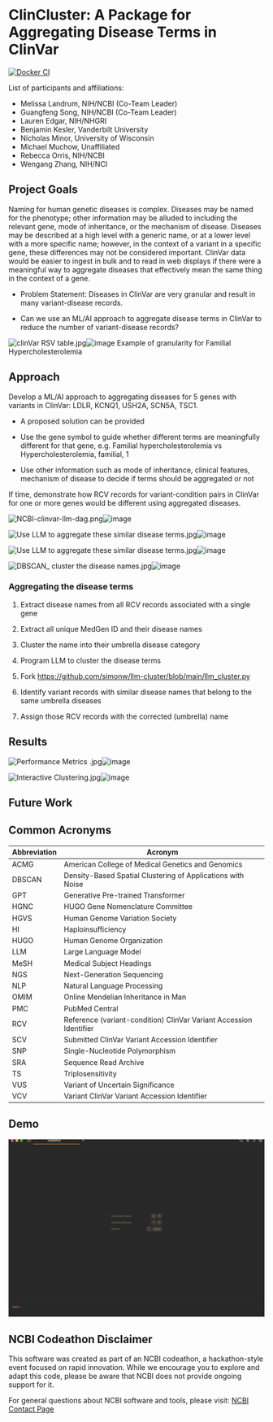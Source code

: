 # ClinCluster: A Package for Aggregating Disease Terms in ClinVar

[![Docker CI](https://github.com/NCBI-Codeathons/mlxai-2024-team-landrum-song/actions/workflows/docker-image.yaml/badge.svg)](https://github.com/NCBI-Codeathons/mlxai-2024-team-landrum-song/actions/workflows/docker-image.yaml)

List of participants and affiliations:
- Melissa Landrum, NIH/NCBI (Co-Team Leader)
- Guangfeng Song, NIH/NCBI (Co-Team Leader)
- Lauren Edgar, NIH/NHGRI
- Benjamin Kesler, Vanderbilt University
- Nicholas Minor, University of Wisconsin
- Michael Muchow, Unaffiliated
- Rebecca Orris, NIH/NCBI
- Wengang Zhang, NIH/NCI

## Project Goals
Naming for human genetic diseases is complex. Diseases may be named for the phenotype; other information may be alluded to including the relevant gene, mode of inheritance, or the mechanism of disease. Diseases may be described at a high level with a generic name, or at a lower level with a more specific name; however, in the context of a variant in a specific gene, these differences may not be considered important. ClinVar data would be easier to ingest in bulk and to read in web displays if there were a meaningful way to aggregate diseases that effectively mean the same thing in the context of a gene.

* Problem Statement: Diseases in ClinVar are very granular and result in many variant-disease records.

* Can we use an ML/AI approach to aggregate disease terms in ClinVar to reduce the number of variant-disease records?

<img src="blob:chrome-untrusted://media-app/fbe68637-1b01-449f-855b-8d81af81feda" alt="clinVar RSV table.jpg"/>![image](https://github.com/NCBI-Codeathons/mlxai-2024-team-landrum-song/assets/34135674/a21c9b00-f53c-40eb-9450-4bfc5d4059b0)
Example of granularity for Familial Hypercholesterolemia
## Approach
Develop a ML/AI approach to aggregating diseases for 5 genes with variants in ClinVar: LDLR, KCNQ1, USH2A, SCN5A, TSC1.

* A proposed solution can be provided

* Use the gene symbol to guide whether different terms are meaningfully different for that gene, e.g. Familial hypercholesterolemia vs Hypercholesterolemia, familial, 1

* Use other information such as mode of inheritance, clinical features, mechanism of disease to decide if terms should be aggregated or not

If time, demonstrate how RCV records for variant-condition pairs in ClinVar for one or more genes would be different using aggregated diseases.

<img src="https://files.slack.com/files-pri/T06HWPPPTT8-F06M8R2JEE5/ncbi-clinvar-llm-dag.png" alt="NCBI-clinvar-llm-dag.png"/>![image](https://github.com/NCBI-Codeathons/mlxai-2024-team-landrum-song/assets/34135674/bf3d92be-a132-4af9-bec1-87b287966d5b)

<img src="blob:chrome-untrusted://media-app/b35f5ebe-0225-4c84-bbed-cf7d2d8b0d62" alt="Use LLM to aggregate these similar disease terms.jpg"/>![image](https://github.com/NCBI-Codeathons/mlxai-2024-team-landrum-song/assets/34135674/0d015ce5-ce49-41e2-aafc-dfa83c3c818a)



<img src="blob:chrome-untrusted://media-app/03eb0034-22d4-4894-8461-42ecad647455" alt="Use LLM to aggregate these similar disease terms.jpg"/>![image](https://github.com/NCBI-Codeathons/mlxai-2024-team-landrum-song/assets/34135674/2eb07c2a-a678-40a9-b584-70073df4e426)

<img src="blob:chrome-untrusted://media-app/8428382f-fad0-428a-a345-3ed8c32cd871" alt="DBSCAN_ cluster the disease names.jpg"/>![image](https://github.com/NCBI-Codeathons/mlxai-2024-team-landrum-song/assets/34135674/fcbfacd5-d0bc-4d14-8368-1e02b8e53c63)

### Aggregating the disease terms
1. Extract disease names from all RCV records associated with a single gene
  1. Extract all unique MedGen ID and their disease names

2. Cluster the name into their umbrella disease category
  1. Program LLM to cluster the disease terms
  2. Fork https://github.com/simonw/llm-cluster/blob/main/llm_cluster.py

3. Identify variant records with similar disease names that belong to the same umbrella diseases

4. Assign those RCV records with the corrected (umbrella) name

## Results

<img src="blob:chrome-untrusted://media-app/56f48609-672e-48c8-8364-1eb1882696e4" alt="Performance Metrics .jpg"/>![image](https://github.com/NCBI-Codeathons/mlxai-2024-team-landrum-song/assets/34135674/b9c5d6d7-64a1-4f3d-90b2-577d2a49a7cc)

<img src="blob:chrome-untrusted://media-app/58971bc3-e14d-4f40-b58f-8fb3a3881d55" alt="Interactive Clustering.jpg"/>![image](https://github.com/NCBI-Codeathons/mlxai-2024-team-landrum-song/assets/34135674/2fee04d6-d65d-448f-bad1-2851faf23637)

## Future Work

## Common Acronyms
Abbreviation  | Acronym
------------- | -------------
ACMG  | American College of Medical Genetics and Genomics
DBSCAN  | Density-Based Spatial Clustering of Applications with Noise
GPT  | Generative Pre-trained Transformer
HGNC  | HUGO Gene Nomenclature Committee
HGVS  |	Human Genome Variation Society
HI  |	Haploinsufficiency
HUGO  |	Human Genome Organization
LLM  |	Large Language Model
MeSH  |	Medical Subject Headings
NGS  | Next-Generation Sequencing
NLP  | Natural Language Processing
OMIM  |	Online Mendelian Inheritance in Man
PMC  | PubMed Central
RCV  |	Reference (variant-condition) ClinVar Variant Accession Identifier
SCV  |	Submitted ClinVar Variant Accession Identifier
SNP  |	Single-Nucleotide Polymorphism
SRA  |	Sequence Read Archive
TS  |	Triplosensitivity
VUS  |	Variant of Uncertain Significance
VCV  |	Variant ClinVar Variant Accession Identifier

## Demo
![demo](assets/demo.gif)

## NCBI Codeathon Disclaimer
This software was created as part of an NCBI codeathon, a hackathon-style event focused on rapid innovation. While we encourage you to explore and adapt this code, please be aware that NCBI does not provide ongoing support for it.

For general questions about NCBI software and tools, please visit: [NCBI Contact Page](https://www.ncbi.nlm.nih.gov/home/about/contact/)

